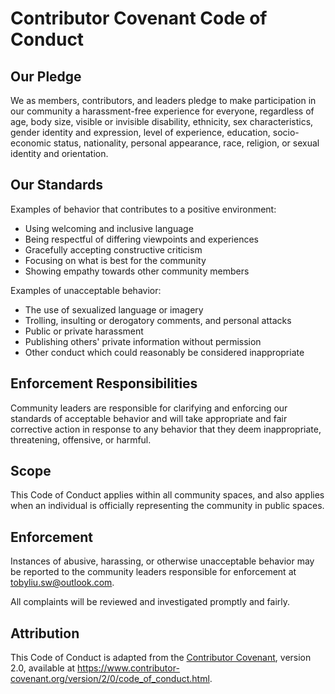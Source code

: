 # Contributor Covenant Code of Conduct

## Our Pledge

We as members, contributors, and leaders pledge to make participation in our
community a harassment-free experience for everyone, regardless of age, body
size, visible or invisible disability, ethnicity, sex characteristics, gender
identity and expression, level of experience, education, socio-economic status,
nationality, personal appearance, race, religion, or sexual identity
and orientation.

## Our Standards

Examples of behavior that contributes to a positive environment:

* Using welcoming and inclusive language
* Being respectful of differing viewpoints and experiences
* Gracefully accepting constructive criticism
* Focusing on what is best for the community
* Showing empathy towards other community members

Examples of unacceptable behavior:

* The use of sexualized language or imagery
* Trolling, insulting or derogatory comments, and personal attacks
* Public or private harassment
* Publishing others' private information without permission
* Other conduct which could reasonably be considered inappropriate

## Enforcement Responsibilities

Community leaders are responsible for clarifying and enforcing our standards of
acceptable behavior and will take appropriate and fair corrective action in
response to any behavior that they deem inappropriate, threatening, offensive,
or harmful.

## Scope

This Code of Conduct applies within all community spaces, and also applies when
an individual is officially representing the community in public spaces.

## Enforcement

Instances of abusive, harassing, or otherwise unacceptable behavior may be
reported to the community leaders responsible for enforcement at
tobyliu.sw@outlook.com.

All complaints will be reviewed and investigated promptly and fairly.

## Attribution

This Code of Conduct is adapted from the [Contributor Covenant][homepage],
version 2.0, available at
https://www.contributor-covenant.org/version/2/0/code_of_conduct.html.

[homepage]: https://www.contributor-covenant.org